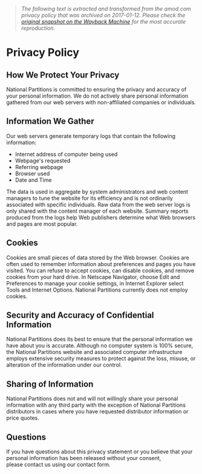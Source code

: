 > *The following text is extracted and transformed from the amod.com privacy policy that was archived on 2017-01-12. Please check the [original snapshot on the Wayback Machine](https://web.archive.org/web/20170112201554id_/https%3A//www.nationalpartitions.com/privacy) for the most accurate reproduction.*

# Privacy Policy

## How We Protect Your Privacy

National Partitions is committed to ensuring the privacy and accuracy of your personal information. We do not actively share personal information gathered from our web servers with non-affiliated companies or individuals.

## Information We Gather

Our web servers generate temporary logs that contain the following information:

  * Internet address of computer being used
  * Webpage's requested
  * Referring webpage
  * Browser used
  * Date and Time



The data is used in aggregate by system administrators and web content managers to tune the website for its efficiency and is not ordinarily associated with specific individuals. Raw data from the web server logs is only shared with the content manager of each website. Summary reports produced from the logs help Web publishers determine what Web browsers and pages are most popular.

## Cookies

Cookies are small pieces of data stored by the Web browser. Cookies are often used to remember information about preferences and pages you have visited. You can refuse to accept cookies, can disable cookies, and remove cookies from your hard drive. In Netscape Navigator, choose Edit and Preferences to manage your cookie settings, in Internet Explorer select Tools and Internet Options. National Partitions currently does not employ cookies.

## Security and Accuracy of Confidential Information

National Partitions does its best to ensure that the personal information we have about you is accurate. Although no computer system is 100% secure, the National Partitions website and associated computer infrastructure employs extensive security measures to protect against the loss, misuse, or alteration of the information under our control.

## Sharing of Information

National Partitions does not and will not willingly share your personal information with any third party with the exception of National Partitions distributors in cases where you have requested distributor information or price quotes.

## Questions

If you have questions about this privacy statement or you believe that your personal information has been released without your consent, please contact us using our contact form.
